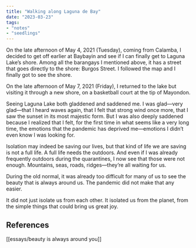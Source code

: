 ```yaml
---
title: "Walking along Laguna de Bay"
date: "2023-03-23"
tags:
- "notes"
- "seedlings"
---
```


On the late afternoon of May 4, 2021 (Tuesday), coming from Calamba, I decided to get off earlier at Baybayin and see if I can finally get to Laguna Lake’s shore. Among all the barangays I mentioned above, it has a street that goes directly to the shore: Burgos Street. I followed the map and I finally got to see the shore.

On the late afternoon of May 7, 2021 (Friday), I returned to the lake but visiting it through a new shore, on a basketball court at the tip of Mayondon.

Seeing Laguna Lake both gladdened and saddened me. I was glad—very glad—that I heard waves again, that I felt that strong wind once more, that I saw the sunset in its most majestic form. But I was also deeply saddened because I realized that I felt, for the first time in what seems like a very long time, the emotions that the pandemic has deprived me—emotions I didn’t even know I was looking for.

Isolation may indeed be saving our lives, but that kind of life we are saving is not a full life. A full life needs the outdoors. And even if I was already frequently outdoors during the quarantines, I now see that those were not enough. Mountains, seas, roads, ridges—they’re all waiting for us.

During the old normal, it was already too difficult for many of us to see the beauty that is always around us. The pandemic did not make that any easier.

It did not just isolate us from each other. It isolated us from the planet, from the simple things that could bring us great joy.

## References

[[essays/beauty is always around you]]